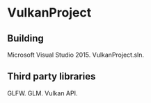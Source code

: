 # VulkanProject

## Building
Microsoft Visual Studio 2015.
VulkanProject.sln.

## Third party libraries
GLFW.
GLM.
Vulkan API.
